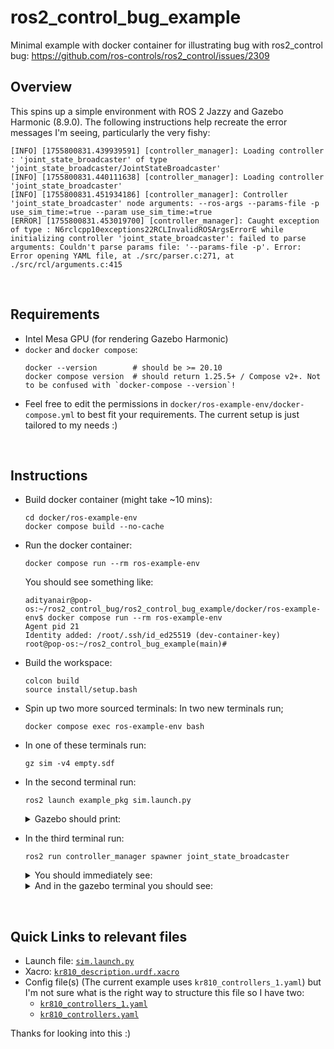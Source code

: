 # ros2_control_bug_example
Minimal example with docker container for illustrating bug with ros2_control bug: https://github.com/ros-controls/ros2_control/issues/2309

## Overview
This spins up a simple environment with ROS 2 Jazzy and Gazebo Harmonic (8.9.0). 
The following instructions help recreate the error messages I'm seeing, particularly the very fishy:
```
[INFO] [1755800831.439939591] [controller_manager]: Loading controller : 'joint_state_broadcaster' of type 'joint_state_broadcaster/JointStateBroadcaster'
[INFO] [1755800831.440111638] [controller_manager]: Loading controller 'joint_state_broadcaster'
[INFO] [1755800831.451934186] [controller_manager]: Controller 'joint_state_broadcaster' node arguments: --ros-args --params-file -p use_sim_time:=true --param use_sim_time:=true 
[ERROR] [1755800831.453019700] [controller_manager]: Caught exception of type : N6rclcpp10exceptions22RCLInvalidROSArgsErrorE while initializing controller 'joint_state_broadcaster': failed to parse arguments: Couldn't parse params file: '--params-file -p'. Error: Error opening YAML file, at ./src/parser.c:271, at ./src/rcl/arguments.c:415
```

<br>

## Requirements
- Intel Mesa GPU (for rendering Gazebo Harmonic)
- `docker` and `docker compose`:
  ```
  docker --version        # should be >= 20.10
  docker compose version  # should return 1.25.5+ / Compose v2+. Not to be confused with `docker-compose --version`!
  ```
- Feel free to edit the permissions in `docker/ros-example-env/docker-compose.yml` to best fit your requirements.
The current setup is just tailored to my needs :)

<br>

## Instructions

- Build docker container (might take ~10 mins):
  ```
  cd docker/ros-example-env
  docker compose build --no-cache
  ```

- Run the docker container:
  ```
  docker compose run --rm ros-example-env
  ```
  You should see something like:
  ```
  adityanair@pop-os:~/ros2_control_bug/ros2_control_bug_example/docker/ros-example-env$ docker compose run --rm ros-example-env
  Agent pid 21
  Identity added: /root/.ssh/id_ed25519 (dev-container-key)
  root@pop-os:~/ros2_control_bug_example(main)# 
  ```
- Build the workspace:
  ```
  colcon build
  source install/setup.bash
  ```
- Spin up two more sourced terminals:
  In two new terminals run;
  ```
  docker compose exec ros-example-env bash
  ```
- In one of these terminals run:
  ```
  gz sim -v4 empty.sdf
  ```
- In the second terminal run:
  ```
  ros2 launch example_pkg sim.launch.py
  ```
  
  <details>
  <summary>Gazebo should print:</summary>

  ```
  [INFO] [1755801818.126504953] [gz_ros_control]: [gz_ros2_control] Fixed joint [joint_world] (Entity=31)] is skipped
  [INFO] [1755801818.127807861] [gz_ros_control]: Loading controller_manager
  [INFO] [1755801818.146690635] [controller_manager]: Using ROS clock for triggering controller manager cycles.
  [INFO] [1755801818.154528921] [controller_manager]: Subscribing to '/robot_description' topic for robot description.
  [WARN] [1755801818.158432964] [gz_ros_control]: Waiting RM to load and initialize hardware...
  [INFO] [1755801818.291384124] [controller_manager]: Received robot description from topic.
  [INFO] [1755801818.300345944] [gz_ros_control]: The position_proportional_gain has been set to: 0.1
  [INFO] [1755801818.300484028] [gz_ros_control]: Loading joint: joint_1
  [INFO] [1755801818.300498801] [gz_ros_control]: 	State:
  [INFO] [1755801818.300509092] [gz_ros_control]: 		 position
  [INFO] [1755801818.300549160] [gz_ros_control]: 		 found initial value: 1.000000
  [INFO] [1755801818.300568052] [gz_ros_control]: 		 velocity
  [INFO] [1755801818.300588481] [gz_ros_control]: 	Command:
  [INFO] [1755801818.300601252] [gz_ros_control]: 		 position
  [INFO] [1755801818.300656463] [gz_ros_control]: Loading joint: joint_2
  [INFO] [1755801818.300666906] [gz_ros_control]: 	State:
  [INFO] [1755801818.300673840] [gz_ros_control]: 		 position
  [INFO] [1755801818.300693408] [gz_ros_control]: 		 found initial value: -1.000000
  [INFO] [1755801818.300704014] [gz_ros_control]: 		 velocity
  [INFO] [1755801818.300718100] [gz_ros_control]: 	Command:
  [INFO] [1755801818.300727849] [gz_ros_control]: 		 position
  [INFO] [1755801818.300762774] [gz_ros_control]: Loading joint: joint_3
  [INFO] [1755801818.300773448] [gz_ros_control]: 	State:
  [INFO] [1755801818.300783011] [gz_ros_control]: 		 position
  [INFO] [1755801818.300795434] [gz_ros_control]: 		 found initial value: 1.000000
  [INFO] [1755801818.300806539] [gz_ros_control]: 		 velocity
  [INFO] [1755801818.300818969] [gz_ros_control]: 	Command:
  [INFO] [1755801818.300829475] [gz_ros_control]: 		 position
  [INFO] [1755801818.300861960] [gz_ros_control]: Loading joint: joint_4
  [INFO] [1755801818.300870416] [gz_ros_control]: 	State:
  [INFO] [1755801818.300878574] [gz_ros_control]: 		 position
  [INFO] [1755801818.300888409] [gz_ros_control]: 		 found initial value: 1.000000
  [INFO] [1755801818.300897160] [gz_ros_control]: 		 velocity
  [INFO] [1755801818.300909637] [gz_ros_control]: 	Command:
  [INFO] [1755801818.300918791] [gz_ros_control]: 		 position
  [INFO] [1755801818.300960393] [gz_ros_control]: Loading joint: joint_5
  [INFO] [1755801818.300979394] [gz_ros_control]: 	State:
  [INFO] [1755801818.300994186] [gz_ros_control]: 		 position
  [INFO] [1755801818.301005583] [gz_ros_control]: 		 found initial value: 1.000000
  [INFO] [1755801818.301015100] [gz_ros_control]: 		 velocity
  [INFO] [1755801818.301024479] [gz_ros_control]: 	Command:
  [INFO] [1755801818.301032574] [gz_ros_control]: 		 position
  [INFO] [1755801818.301069825] [gz_ros_control]: Loading joint: joint_6
  [INFO] [1755801818.301082920] [gz_ros_control]: 	State:
  [INFO] [1755801818.301094002] [gz_ros_control]: 		 position
  [INFO] [1755801818.301104385] [gz_ros_control]: 		 found initial value: 1.000000
  [INFO] [1755801818.301112261] [gz_ros_control]: 		 velocity
  [INFO] [1755801818.301119255] [gz_ros_control]: 	Command:
  [INFO] [1755801818.301127653] [gz_ros_control]: 		 position
  [INFO] [1755801818.301156282] [gz_ros_control]: Loading joint: joint_7
  [INFO] [1755801818.301165928] [gz_ros_control]: 	State:
  [INFO] [1755801818.301172385] [gz_ros_control]: 		 position
  [INFO] [1755801818.301182199] [gz_ros_control]: 		 found initial value: 1.000000
  [INFO] [1755801818.301191600] [gz_ros_control]: 		 velocity
  [INFO] [1755801818.301204171] [gz_ros_control]: 	Command:
  [INFO] [1755801818.301212803] [gz_ros_control]: 		 position
  [INFO] [1755801818.301394920] [controller_manager]: Initialize hardware 'GazeboSimSystem' 
  [WARN] [1755801818.301441718] [controller_manager]: Executor is not available during hardware component initialization for 'GazeboSimSystem'. Skipping node creation!
  [INFO] [1755801818.301552557] [controller_manager]: Successful initialization of hardware 'GazeboSimSystem'
  [INFO] [1755801818.301873130] [resource_manager]: 'configure' hardware 'GazeboSimSystem' 
  [INFO] [1755801818.301889322] [gz_ros_control]: System Successfully configured!
  [INFO] [1755801818.301903466] [resource_manager]: Successful 'configure' of hardware 'GazeboSimSystem'
  [INFO] [1755801818.301925191] [resource_manager]: 'activate' hardware 'GazeboSimSystem' 
  [INFO] [1755801818.301949480] [resource_manager]: Successful 'activate' of hardware 'GazeboSimSystem'
  [INFO] [1755801818.302089136] [controller_manager]: Resource Manager has been successfully initialized. Starting Controller Manager services...
  [Dbg] [SystemManager.cc:80] Loaded system [gz_ros2_control::GazeboSimROS2ControlPlugin] for entity [10]
  [Dbg] [UserCommands.cc:1318] Created entity [10] named [kr810]
  [Dbg] [SimulationRunner.cc:560] Exiting postupdate worker thread (0)
  [Dbg] [SimulationRunner.cc:560] Exiting postupdate worker thread (1)
  [Dbg] [SimulationRunner.cc:533] Creating PostUpdate worker threads: 4
  [Dbg] [SimulationRunner.cc:544] Creating postupdate worker thread (0)
  [Dbg] [SimulationRunner.cc:544] Creating postupdate worker thread (1)
  [Dbg] [SimulationRunner.cc:544] Creating postupdate worker thread (2)
  [WARN] [1755801820.177720354] [gz_ros_control]:  Desired controller update period (0.0025 s) is slower than the gazebo simulation period (0 s).
  ```
  </details>
- In the third terminal run:
  ```
  ros2 run controller_manager spawner joint_state_broadcaster
  ```
  <details>
  <summary>You should immediately see:</summary>
  
  ```
  [FATAL] [1755801979.122976081] [spawner_joint_state_broadcaster]: Failed loading controller joint_state_broadcaster
  [ros2run]: Process exited with failure 1
  ```
  </details>

  <details>
  <summary>And in the gazebo terminal you should see:</summary>

  ```
  [INFO] [1755801979.075956695] [controller_manager]: Loading controller : 'joint_state_broadcaster' of type 'joint_state_broadcaster/JointStateBroadcaster'
  [INFO] [1755801979.076100283] [controller_manager]: Loading controller 'joint_state_broadcaster'
  [INFO] [1755801979.086769039] [controller_manager]: Controller 'joint_state_broadcaster' node arguments: --ros-args --params-file -p use_sim_time:=true --param use_sim_time:=true 
  [ERROR] [1755801979.087494038] [controller_manager]: Caught exception of type : N6rclcpp10exceptions22RCLInvalidROSArgsErrorE while initializing controller 'joint_state_broadcaster': failed to parse arguments: Couldn't parse params file: '--params-file -p'. Error: Error opening YAML file, at ./src/parser.c:271, at ./src/rcl/arguments.c:415
  ```
  </details>
  
<br>

## Quick Links to relevant files
- Launch file: [`sim.launch.py`](https://github.com/GogiPuttar/ros2_control_bug_example/blob/main/src/example_pkg/launch/sim.launch.py)
- Xacro: [`kr810_description.urdf.xacro`](https://github.com/GogiPuttar/ros2_control_bug_example/blob/main/external/kr_ros2/kr_robot_description/kr810/urdf/kr810_description.urdf.xacro)
- Config file(s) (The current example uses `kr810_controllers_1.yaml`) but I'm not sure what is the right way to structure this file so I have two:
  - [`kr810_controllers_1.yaml`](https://github.com/GogiPuttar/ros2_control_bug_example/blob/main/external/kr_ros2/kr_robot_description/kr810/config/kr810_controllers_1.yaml)
  - [`kr810_controllers.yaml`](https://github.com/GogiPuttar/ros2_control_bug_example/blob/main/external/kr_ros2/kr_robot_description/kr810/config/kr810_controllers.yaml)

Thanks for looking into this :)